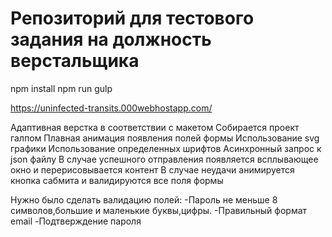 # Репозиторий  для тестового задания на должность верстальщика
npm install
npm run gulp

https://uninfected-transits.000webhostapp.com/

Адаптивная верстка в соответствии с макетом 
Собирается проект галпом 
Плавная анимация появления полей формы 
Использование svg графики
Использование определенных шрифтов
Асинхронный запрос к json файлу 
В случае успешного отправления появляется всплывающее окно и перерисовывается контент
В случае неудачи анимируется кнопка сабмита и валидируются все поля формы 

Нужно было сделать валидацию полей:
-Пароль не меньше 8 символов,большие и маленькие буквы,цифры.
-Правильный формат email
-Подтверждение пароля 

